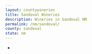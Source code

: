 ```yaml
---
layout: countywineries
title: Sandoval Wineries
description: Wineries in Sandoval NM
permalink: /nm/sandoval/
county: sandoval
state: nm
---
```

-
